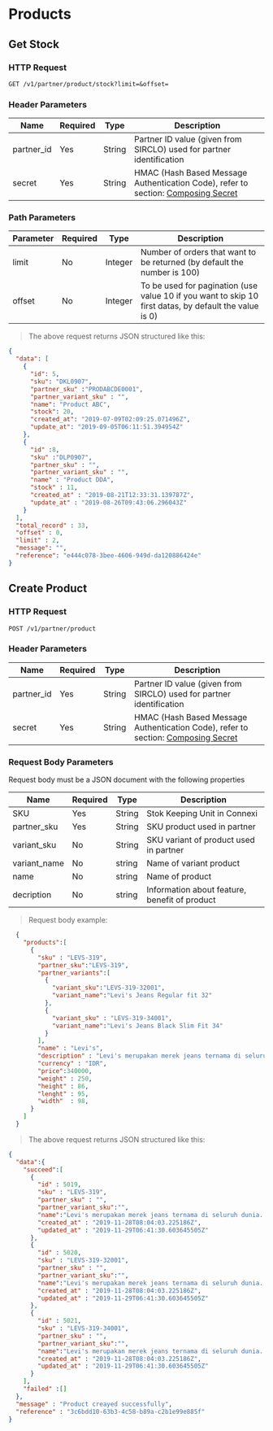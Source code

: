 # Products

## Get Stock

### HTTP Request

`GET /v1/partner/product/stock?limit=&offset=`

### Header Parameters

| Name       | Required | Type   | Description                                                                                                       |
| ---------- | -------- | ------ | ----------------------------------------------------------------------------------------------------------------- |
| partner_id | Yes      | String | Partner ID value (given from SIRCLO) used for partner identification                                              |
| secret     | Yes      | String | HMAC (Hash Based Message Authentication Code), refer to section: <a href="#composing-secret">Composing Secret</a> |

### Path Parameters

| Parameter | Required | Type    | Description                                                                                            |
| --------- | -------- | ------- | ------------------------------------------------------------------------------------------------------ |
| limit     | No       | Integer | Number of orders that want to be returned (by default the number is 100)                               |
| offset    | No       | Integer | To be used for pagination (use value 10 if you want to skip 10 first datas, by default the value is 0) |

> The above request returns JSON structured like this:

```json
{
  "data": [
    {
      "id": 5,
      "sku": "DKL0907",
      "partner_sku" :"PRODABCDE0001",
      "partner_variant_sku" : "",
      "name": "Product ABC",
      "stock": 20,
      "created_at": "2019-07-09T02:09:25.071496Z",
      "update_at": "2019-09-05T06:11:51.394954Z"
    },
    {
      "id" :8,
      "sku" :"DLP0907",
      "partner_sku" : "",
      "partner_variant_sku" : "",
      "name" : "Product DDA",
      "stock" : 11,
      "created_at" : "2019-08-21T12:33:31.139787Z",
      "update_at" : "2019-08-26T09:43:06.296043Z"
    }
  ],
  "total_record" : 33,
  "offset" : 0,
  "limit" : 2,
  "message": "",
  "reference": "e444c078-3bee-4606-949d-da120886424e"
}
```
## Create Product 

### HTTP Request

`POST /v1/partner/product`

### Header Parameters

| Name       | Required | Type   | Description                                                                                                       |
| ---------- | -------- | ------ | ----------------------------------------------------------------------------------------------------------------- |
| partner_id | Yes      | String | Partner ID value (given from SIRCLO) used for partner identification                                              |
| secret     | Yes      | String | HMAC (Hash Based Message Authentication Code), refer to section: <a href="#composing-secret">Composing Secret</a> |

### Request Body Parameters

Request body must be a JSON document with the following properties

|Name                 | Required | Type   | Description                                                      | 
|---------------------| ---------|--------|------------------------------------------------------------------|
| SKU                 |  Yes     | String | Stok Keeping Unit in Connexi                                     |
| partner_sku         |  Yes     | String | SKU product used in partner                                      |
| variant_sku         |   No     | String | SKU variant of product used in partner                           |
| variant_name        |   No     | string | Name of variant product                                          | 
| name                |   No     | string | Name of product                                                  |
| decription          |   No     | string | Information about feature, benefit of product                    |

> Request body example:

```json 
  {
    "products":[
      {
        "sku" : "LEVS-319",
        "partner_sku":"LEVS-319",
        "partner_variants":[
          {
            "variant_sku":"LEVS-319-32001",
            "variant_name":"Levi's Jeans Regular fit 32"
          },
          {
            "variant_sku" : "LEVS-319-34001",
            "variant_name":"Levi's Jeans Black Slim Fit 34"
          }
        ], 
        "name" : "Levi's",
        "description" : "Levi's merupakan merek jeans ternama di seluruh dunia, Ayo pakai Levi's!",
        "currency" : "IDR", 
        "price":340000,
        "weight" : 250, 
        "height" : 86, 
        "lenght" : 95, 
        "width"  : 98,
      }
    ]
  }
```
> The above request returns JSON structured like this:
```json
{
  "data":{
    "succeed":[
      {
        "id" : 5019,
        "sku" : "LEVS-319",
        "partner_sku" : "",
        "partner_variant_sku":"",
        "name":"Levi's merupakan merek jeans ternama di seluruh dunia. Ayo pakai Levi's!",
        "created_at" : "2019-11-28T08:04:03.225186Z", 
        "updated_at" : "2019-11-29T06:41:30.603645505Z"
      },
      {
        "id" : 5020,
        "sku" : "LEVS-319-32001",
        "partner_sku" : "",
        "partner_variant_sku":"",
        "name":"Levi's merupakan merek jeans ternama di seluruh dunia. Ayo pakai Levi's!",
        "created_at" : "2019-11-28T08:04:03.225186Z", 
        "updated_at" : "2019-11-29T06:41:30.603645505Z"
      },
      {
        "id" : 5021,
        "sku" : "LEVS-319-34001",
        "partner_sku" : "",
        "partner_variant_sku":"",
        "name":"Levi's merupakan merek jeans ternama di seluruh dunia. Ayo pakai Levi's!",
        "created_at" : "2019-11-28T08:04:03.225186Z", 
        "updated_at" : "2019-11-29T06:41:30.603645505Z"
      }
    ],
    "failed" :[]
  },
  "message" : "Product creayed successfully",
  "reference" : "3c6bdd10-63b3-4c58-b89a-c2b1e99e885f"
}
```
